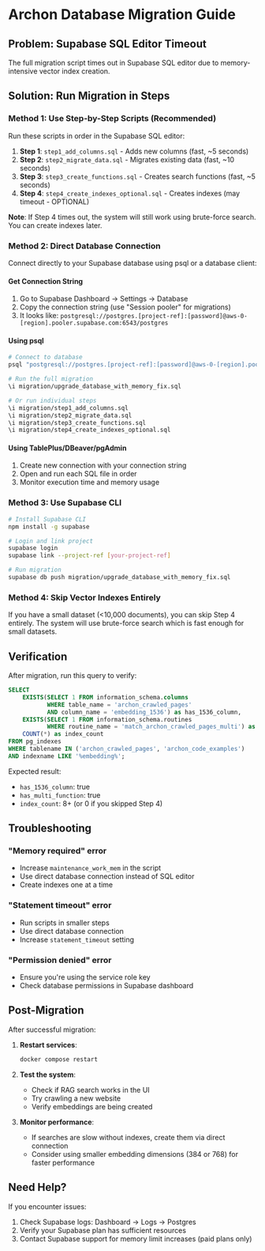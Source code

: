 # Archon Database Migration Guide

## Problem: Supabase SQL Editor Timeout

The full migration script times out in Supabase SQL editor due to memory-intensive vector index creation.

## Solution: Run Migration in Steps

### Method 1: Use Step-by-Step Scripts (Recommended)

Run these scripts in order in the Supabase SQL editor:

1. **Step 1**: `step1_add_columns.sql` - Adds new columns (fast, ~5 seconds)
2. **Step 2**: `step2_migrate_data.sql` - Migrates existing data (fast, ~10 seconds)
3. **Step 3**: `step3_create_functions.sql` - Creates search functions (fast, ~5 seconds)
4. **Step 4**: `step4_create_indexes_optional.sql` - Creates indexes (may timeout - OPTIONAL)

**Note**: If Step 4 times out, the system will still work using brute-force search. You can create indexes later.

### Method 2: Direct Database Connection

Connect directly to your Supabase database using psql or a database client:

#### Get Connection String
1. Go to Supabase Dashboard → Settings → Database
2. Copy the connection string (use "Session pooler" for migrations)
3. It looks like: `postgresql://postgres.[project-ref]:[password]@aws-0-[region].pooler.supabase.com:6543/postgres`

#### Using psql
```bash
# Connect to database
psql "postgresql://postgres.[project-ref]:[password]@aws-0-[region].pooler.supabase.com:6543/postgres"

# Run the full migration
\i migration/upgrade_database_with_memory_fix.sql

# Or run individual steps
\i migration/step1_add_columns.sql
\i migration/step2_migrate_data.sql
\i migration/step3_create_functions.sql
\i migration/step4_create_indexes_optional.sql
```

#### Using TablePlus/DBeaver/pgAdmin
1. Create new connection with your connection string
2. Open and run each SQL file in order
3. Monitor execution time and memory usage

### Method 3: Use Supabase CLI

```bash
# Install Supabase CLI
npm install -g supabase

# Login and link project
supabase login
supabase link --project-ref [your-project-ref]

# Run migration
supabase db push migration/upgrade_database_with_memory_fix.sql
```

### Method 4: Skip Vector Indexes Entirely

If you have a small dataset (<10,000 documents), you can skip Step 4 entirely. The system will use brute-force search which is fast enough for small datasets.

## Verification

After migration, run this query to verify:

```sql
SELECT
    EXISTS(SELECT 1 FROM information_schema.columns
           WHERE table_name = 'archon_crawled_pages'
           AND column_name = 'embedding_1536') as has_1536_column,
    EXISTS(SELECT 1 FROM information_schema.routines
           WHERE routine_name = 'match_archon_crawled_pages_multi') as has_multi_function,
    COUNT(*) as index_count
FROM pg_indexes
WHERE tablename IN ('archon_crawled_pages', 'archon_code_examples')
AND indexname LIKE '%embedding%';
```

Expected result:
- `has_1536_column`: true
- `has_multi_function`: true
- `index_count`: 8+ (or 0 if you skipped Step 4)

## Troubleshooting

### "Memory required" error
- Increase `maintenance_work_mem` in the script
- Use direct database connection instead of SQL editor
- Create indexes one at a time

### "Statement timeout" error
- Run scripts in smaller steps
- Use direct database connection
- Increase `statement_timeout` setting

### "Permission denied" error
- Ensure you're using the service role key
- Check database permissions in Supabase dashboard

## Post-Migration

After successful migration:

1. **Restart services**:
   ```bash
   docker compose restart
   ```

2. **Test the system**:
   - Check if RAG search works in the UI
   - Try crawling a new website
   - Verify embeddings are being created

3. **Monitor performance**:
   - If searches are slow without indexes, create them via direct connection
   - Consider using smaller embedding dimensions (384 or 768) for faster performance

## Need Help?

If you encounter issues:
1. Check Supabase logs: Dashboard → Logs → Postgres
2. Verify your Supabase plan has sufficient resources
3. Contact Supabase support for memory limit increases (paid plans only)